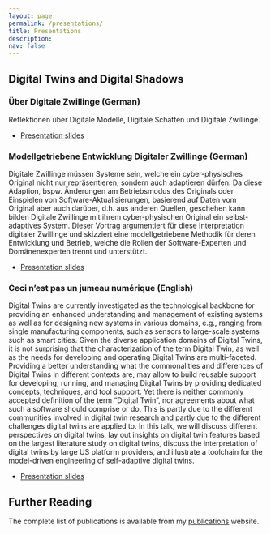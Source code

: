 ```yaml
---
layout: page
permalink: /presentations/
title: Presentations
description: 
nav: false
---
```


## Digital Twins and Digital Shadows

### Über Digitale Zwillinge (German)

Reflektionen über Digitale Modelle, Digitale Schatten und Digitale Zwillinge.

- [Presentation slides](https://github.com/awortmann/awortmann.github.io/blob/master/downloads/presentations/22.05.18.Ueber_Digitale_Zwillinge.pdf)

### Modellgetriebene Entwicklung Digitaler Zwillinge (German)

Digitale Zwillinge müssen Systeme sein, welche ein cyber-physisches Original nicht nur repräsentieren, sondern auch adaptieren dürfen. Da diese Adaption, bspw. Änderungen am Betriebsmodus des Originals oder Einspielen von Software-Aktualisierungen, basierend auf Daten vom Original aber auch darüber, d.h. aus anderen Quellen, geschehen kann bilden Digitale Zwillinge mit ihrem cyber-physischen Original ein selbst-adaptives System. Dieser Vortrag argumentiert für diese Interpretation digitaler Zwillinge und skizziert eine modellgetriebene Methodik für deren Entwicklung und Betrieb, welche die Rollen der Software-Experten und Domänenexperten trennt und unterstützt.

- [Presentation slides](https://github.com/awortmann/awortmann.github.io/blob/master/downloads/presentations/22.05.30.Modellgetriebene_Entwicklung_Digitaler_Zwillinge.pdf)

### Ceci n’est pas un jumeau numérique (English)

Digital Twins are currently investigated as the technological backbone for providing an enhanced understanding and management of existing systems as well as for designing new systems in various domains, e.g., ranging from single manufacturing components, such as sensors to large-scale systems such as smart cities. Given the diverse application domains of Digital Twins, it is not surprising that the characterization of the term Digital Twin, as well as the needs for developing and operating Digital Twins are multi-faceted. Providing a better understanding what the commonalities and differences of Digital Twins in different contexts are, may allow to build reusable support for developing, running, and managing Digital Twins by providing dedicated concepts, techniques, and tool support. Yet there is neither commonly accepted definition of the term “Digital Twin”, nor agreements about what such a software should comprise or do. This is partly due to the different communities involved in digital twin research and partly due to the different challenges digital twins are applied to. In this talk, we will discuss different perspectives on digital twins, lay out insights on digital twin features based on the largest literature study on digital twins, discuss the interpretation of digital twins by large US platform providers, and illustrate a toolchain for the model-driven engineering of self-adaptive digital twins.

- [Presentation slides](https://github.com/awortmann/awortmann.github.io/blob/master/downloads/presentations/22.01.10.EDT_Community_Digital_Twins.pdf)

## Further Reading

The complete list of publications is available from my [publications](../publications/) website.